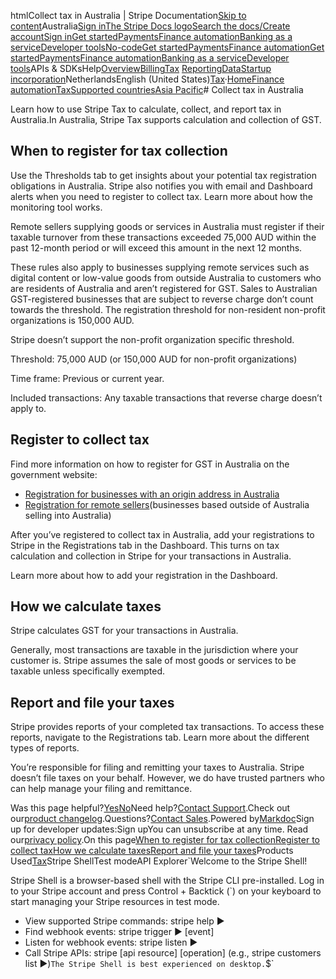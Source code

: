 htmlCollect tax in Australia | Stripe Documentation[Skip to content](#main-content)Australia[Sign in](https://dashboard.stripe.com/login?redirect=https%3A%2F%2Fdocs.stripe.com%2Ftax%2Fsupported-countries%2Fasia-pacific%2Faustralia)[The Stripe Docs logo](/)[Search the docs/](#)[Create account](https://dashboard.stripe.com/register)[Sign in](https://dashboard.stripe.com/login?redirect=https%3A%2F%2Fdocs.stripe.com%2Ftax%2Fsupported-countries%2Fasia-pacific%2Faustralia)[Get started](/get-started)[Payments](/payments)[Finance automation](/finance-automation)[Banking as a service](/financial-services)[Developer tools](/development)[No-code](/no-code)[Get started](/get-started)[Payments](/payments)[Finance automation](/finance-automation)[](#)[Get started](/get-started)[Payments](/payments)[Finance automation](/finance-automation)[Banking as a service](/financial-services)[Developer tools](/development)[](#)APIs & SDKsHelp[Overview](/docs/finance-automation)[Billing](#)[Tax](#)
[Reporting](#)[Data](#)[Startup incorporation](#)NetherlandsEnglish (United States)[](#)[](#)[Tax](/tax)·[Home](/docs)[Finance automation](/docs/finance-automation)[Tax](/docs/tax)[Supported countries](/docs/tax/supported-countries)[Asia Pacific](/docs/tax/supported-countries/asia-pacific)# Collect tax in Australia

Learn how to use Stripe Tax to calculate, collect, and report tax in Australia.In Australia, Stripe Tax supports calculation and collection of GST.

## When to register for tax collection

Use the Thresholds tab to get insights about your potential tax registration obligations in Australia. Stripe also notifies you with email and Dashboard alerts when you need to register to collect tax. Learn more about how the monitoring tool works.

Remote sellers supplying goods or services in Australia must register if their taxable turnover from these transactions exceeded 75,000 AUD within the past 12-month period or will exceed this amount in the next 12 months.

These rules also apply to businesses supplying remote services such as digital content or low-value goods from outside Australia to customers who are residents of Australia and aren’t registered for GST. Sales to Australian GST-registered businesses that are subject to reverse charge don’t count towards the threshold. The registration threshold for non-resident non-profit organizations is 150,000 AUD.

Stripe doesn’t support the non-profit organization specific threshold.

Threshold: 75,000 AUD (or 150,000 AUD for non-profit organizations)

Time frame: Previous or current year.

Included transactions: Any taxable transactions that reverse charge doesn’t apply to.

## Register to collect tax

Find more information on how to register for GST in Australia on the government website:

- [Registration for businesses with an origin address in Australia](https://www.ato.gov.au/Business/GST/Registering-for-GST/)
- [Registration for remote sellers](https://www.ato.gov.au/Business/International-tax-for-business/Non-resident-businesses-and-GST/)(businesses based outside of Australia selling into Australia)

After you’ve registered to collect tax in Australia, add your registrations to Stripe in the Registrations tab in the Dashboard. This turns on tax calculation and collection in Stripe for your transactions in Australia.

Learn more about how to add your registration in the Dashboard.

## How we calculate taxes

Stripe calculates GST for your transactions in Australia.

Generally, most transactions are taxable in the jurisdiction where your customer is. Stripe assumes the sale of most goods or services to be taxable unless specifically exempted.

## Report and file your taxes

Stripe provides reports of your completed tax transactions. To access these reports, navigate to the Registrations tab. Learn more about the different types of reports.

You’re responsible for filing and remitting your taxes to Australia. Stripe doesn’t file taxes on your behalf. However, we do have trusted partners who can help manage your filing and remittance.

Was this page helpful?[Yes](#)[No](#)Need help?[Contact Support](https://support.stripe.com/).Check out our[product changelog](https://stripe.com/blog/changelog).Questions?[Contact Sales](https://stripe.com/contact/sales).Powered by[Markdoc](https://markdoc.dev)Sign up for developer updates:Sign upYou can unsubscribe at any time. Read our[privacy policy](https://stripe.com/privacy).On this page[When to register for tax collection](#when-to-register-for-tax-collection)[Register to collect tax](#register-to-collect-tax)[How we calculate taxes](#how-we-calculate-taxes)[Report and file your taxes](#report-and-file-your-taxes)Products Used[Tax](/tax)Stripe ShellTest modeAPI Explorer[](https://stripe.com/docs/stripe-cli#install)`Welcome to the Stripe Shell!

Stripe Shell is a browser-based shell with the Stripe CLI pre-installed. Log in to your
Stripe account and press Control + Backtick (`) on your keyboard to start managing your Stripe
resources in test mode.

- View supported Stripe commands: stripe help ▶️
- Find webhook events: stripe trigger ▶️ [event]
- Listen for webhook events: stripe listen ▶
- Call Stripe APIs: stripe [api resource] [operation] (e.g., stripe customers list ▶️)`The Stripe Shell is best experienced on desktop.`$`